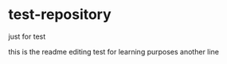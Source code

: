 # test-repository
just for test

this is the readme editing test for learning purposes
another line
